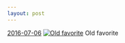 ```yaml
---
layout: post
---
```


<p>
  <time><a href="/506">2016-07-06</a></time>
  <a href="/506"><img src="{{ site.assets_url }}/506-640.jpg" srcset="{{ site.assets_url }}/506-1280.jpg 1280w, {{ site.assets_url }}/506-960.jpg 960w, {{ site.assets_url }}/506-640.jpg 640w, {{ site.assets_url }}/506-320.jpg 320w" sizes="(min-width: 700px) 50vw, calc(100vw - 2rem)" alt="Old favorite" /></a>
  <span>Old favorite</span>
</p>
